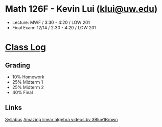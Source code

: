 # Math 126F - Kevin Lui (<klui@uw.edu>)


* Lecture: MWF / 3:30 - 4:20 / LOW 201
* Final Exam: 12/14 / 2:30 - 4:20 / LOW 201

# [Class Log](./log)

## Grading

* 10% Homework
* 25% Midterm 1
* 25% Midterm 2
* 40% Final

## Links

[Syllabus](./syllabus.pdf)
[Amazing linear algebra videos by 3Blue1Brown](https://www.youtube.com/playlist?list=PLZHQObOWTQDPD3MizzM2xVFitgF8hE_ab)
